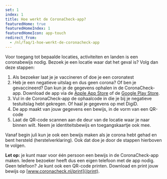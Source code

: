 ```yaml
---
set: 1
index: 1
title: Hoe werkt de CoronaCheck-app?
featuredHome: true
featuredHomeIndex: 1
featuredHomeIcon: app-touch
redirect_from: 
  - /nl/faq/1-hoe-werkt-de-coronacheck-app
---
```



Voor toegang tot bepaalde locaties, activiteiten en landen is een coronabewijs nodig. Bezoek je een locatie waar dat het geval is? Volg dan deze stappen:

1. Als bezoeker laat je je vaccineren of doe je een coronatest
2. Heb je een negatieve uitslag en dus geen corona? Of ben je gevaccineerd? Dan kun je de gegevens ophalen in de CoronaCheck-app. Download de app via de <a href="https://apps.apple.com/nl/app/coronacheck/id1548269870" rel="noopener noreferrer" target="_blank">Apple App Store</a> of de <a href="https://play.google.com/store/apps/details?id=nl.rijksoverheid.ctr.holder" rel="noopener noreferrer" target="_blank">Google Play Store</a>.
3. Vul in de CoronaCheck-app de ophaalcode in die je bij je negatieve testuitslag hebt gekregen. Of haal je gegevens op met DigiD.
4. De app maakt van jouw gegevens een bewijs, in de vorm van een QR-code
5. Laat de QR-code scannen aan de deur van de locatie waar je naar binnen wilt. Neem je identiteitsbewijs en toegangskaartje ook mee.

Vanaf begin juli kun je ook een bewijs maken als je corona hebt gehad en bent hersteld (herstelverklaring). Ook dat doe je door de stappen hierboven te volgen. 

**Let op:** je kunt maar voor één persoon een bewijs in de CoronaCheck-app maken. Iedere bezoeker heeft dus een eigen telefoon met de app nodig. Geen telefoon? Je kunt ook een QR-code printen. Download en print jouw bewijs op [www.coronacheck.nl/print](/print).
